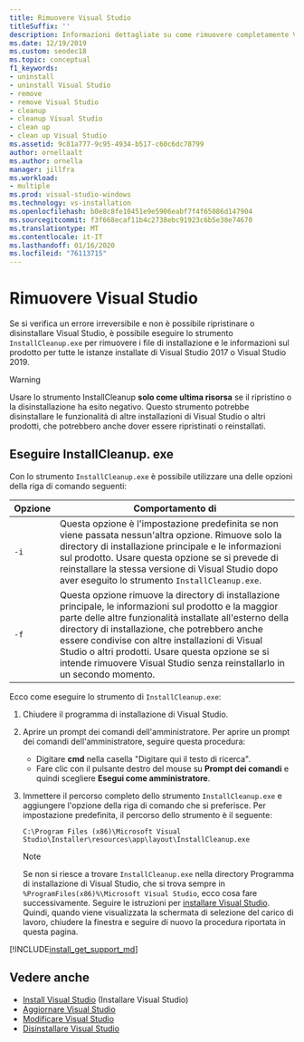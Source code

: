 ```yaml
---
title: Rimuovere Visual Studio
titleSuffix: ''
description: Informazioni dettagliate su come rimuovere completamente Visual Studio dal computer.
ms.date: 12/19/2019
ms.custom: seodec18
ms.topic: conceptual
f1_keywords:
- uninstall
- uninstall Visual Studio
- remove
- remove Visual Studio
- cleanup
- cleanup Visual Studio
- clean up
- clean up Visual Studio
ms.assetid: 9c81a777-9c95-4934-b517-c60c6dc78799
author: ornellaalt
ms.author: ornella
manager: jillfra
ms.workload:
- multiple
ms.prod: visual-studio-windows
ms.technology: vs-installation
ms.openlocfilehash: b0e8c8fe10451e9e5906eabf7f4f65086d147904
ms.sourcegitcommit: f3f668ecaf11b4c2738ebc91923c6b5e38e74670
ms.translationtype: MT
ms.contentlocale: it-IT
ms.lasthandoff: 01/16/2020
ms.locfileid: "76113715"
---
```

# <a name="remove-visual-studio"></a>Rimuovere Visual Studio

Se si verifica un errore irreversibile e non è possibile ripristinare o disinstallare Visual Studio, è possibile eseguire lo strumento `InstallCleanup.exe` per rimuovere i file di installazione e le informazioni sul prodotto per tutte le istanze installate di Visual Studio 2017 o Visual Studio 2019.

> [!WARNING]
> Usare lo strumento InstallCleanup **solo come ultima risorsa** se il ripristino o la disinstallazione ha esito negativo. Questo strumento potrebbe disinstallare le funzionalità di altre installazioni di Visual Studio o altri prodotti, che potrebbero anche dover essere ripristinati o reinstallati.

## <a name="run-installcleanupexe"></a>Eseguire InstallCleanup. exe

Con lo strumento `InstallCleanup.exe` è possibile utilizzare una delle opzioni della riga di comando seguenti:

| Opzione | Comportamento di |
| ------ | -------- |
| `-i`   | Questa opzione è l'impostazione predefinita se non viene passata nessun'altra opzione. Rimuove solo la directory di installazione principale e le informazioni sul prodotto. Usare questa opzione se si prevede di reinstallare la stessa versione di Visual Studio dopo aver eseguito lo strumento `InstallCleanup.exe`. |
| `-f`   | Questa opzione rimuove la directory di installazione principale, le informazioni sul prodotto e la maggior parte delle altre funzionalità installate all'esterno della directory di installazione, che potrebbero anche essere condivise con altre installazioni di Visual Studio o altri prodotti. Usare questa opzione se si intende rimuovere Visual Studio senza reinstallarlo in un secondo momento. |

Ecco come eseguire lo strumento di `InstallCleanup.exe`:

1. Chiudere il programma di installazione di Visual Studio.
1. Aprire un prompt dei comandi dell'amministratore. Per aprire un prompt dei comandi dell'amministratore, seguire questa procedura:
   * Digitare **cmd** nella casella "Digitare qui il testo di ricerca".
   * Fare clic con il pulsante destro del mouse su **Prompt dei comandi** e quindi scegliere **Esegui come amministratore**.
1. Immettere il percorso completo dello strumento `InstallCleanup.exe` e aggiungere l'opzione della riga di comando che si preferisce. Per impostazione predefinita, il percorso dello strumento è il seguente:

   ```
   C:\Program Files (x86)\Microsoft Visual Studio\Installer\resources\app\layout\InstallCleanup.exe
   ```

   > [!NOTE]
   > Se non si riesce a trovare `InstallCleanup.exe` nella directory Programma di installazione di Visual Studio, che si trova sempre in `%ProgramFiles(x86)%\Microsoft Visual Studio`, ecco cosa fare successivamente. Seguire le istruzioni per [installare Visual Studio](install-visual-studio.md). Quindi, quando viene visualizzata la schermata di selezione del carico di lavoro, chiudere la finestra e seguire di nuovo la procedura riportata in questa pagina.

[!INCLUDE[install_get_support_md](includes/install_get_support_md.md)]

## <a name="see-also"></a>Vedere anche

* [Install Visual Studio](install-visual-studio.md) (Installare Visual Studio)
* [Aggiornare Visual Studio](update-visual-studio.md)
* [Modificare Visual Studio](modify-visual-studio.md)
* [Disinstallare Visual Studio](uninstall-visual-studio.md)
